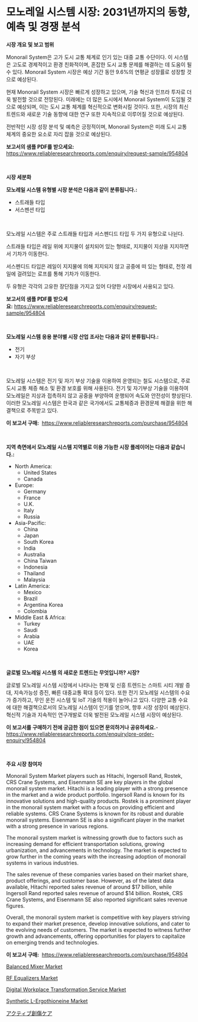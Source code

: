 <p><h1>모노레일 시스템 시장: 2031년까지의 동향, 예측 및 경쟁 분석</h1></p><p><strong>시장 개요 및 보고 범위</strong></p>
<p><p>Monorail System은 고가 도시 교통 체계로 인기 있는 대중 교통 수단이다. 이 시스템은 고도로 경제적이고 환경 친화적이며, 혼잡한 도시 교통 문제를 해결하는 데 도움이 될 수 있다. Monorail System 시장은 예상 기간 동안 9.6%의 연평균 성장률로 성장할 것으로 예상된다. </p><p>현재 Monorail System 시장은 빠르게 성장하고 있으며, 기술 혁신과 인프라 투자로 더욱 발전할 것으로 전망된다. 미래에는 더 많은 도시에서 Monorail System이 도입될 것으로 예상되며, 이는 도시 교통 체계를 혁신적으로 변화시킬 것이다. 또한, 시장의 최신 트렌드와 새로운 기술 동향에 대한 연구 또한 지속적으로 이루어질 것으로 예상된다.</p><p>전반적인 시장 성장 분석 및 예측은 긍정적이며, Monorail System은 미래 도시 교통 체계의 중요한 요소로 자리 잡을 것으로 예상된다.</p></p>
<p><strong>보고서의 샘플 PDF를 받으세요:</strong> <a href="https://www.reliableresearchreports.com/enquiry/request-sample/954804">https://www.reliableresearchreports.com/enquiry/request-sample/954804</a></p>
<p>&nbsp;</p>
<p><strong>시장 세분화</strong></p>
<p><strong>모노레일 시스템 유형별 시장 분석은 다음과 같이 분류됩니다.:</strong></p>
<p><ul><li>스트래들 타입</li><li>서스펜션 타입</li></ul></p>
<p>&nbsp;</p>
<p><p>모노레일 시스템은 주로 스트래들 타입과 서스펜디드 타입 두 가지 유형으로 나뉜다. </p><p>스트래들 타입은 레일 위에 지지물이 설치되어 있는 형태로, 지지물이 지상을 지지하면서 기차가 이동한다. </p><p>서스펜디드 타입은 레일이 지지물에 의해 지지되지 않고 공중에 떠 있는 형태로, 천정 레일에 걸려있는 로프를 통해 기차가 이동한다. </p><p>두 유형은 각각의 고유한 장단점을 가지고 있어 다양한 시장에서 사용되고 있다.</p></p>
<p><strong>보고서의 샘플 PDF를 받으세요:</strong>&nbsp;<a href="https://www.reliableresearchreports.com/enquiry/request-sample/954804">https://www.reliableresearchreports.com/enquiry/request-sample/954804</a></p>
<p>&nbsp;</p>
<p><strong> 모노레일 시스템 응용 분야별 시장 산업 조사는 다음과 같이 분류됩니다.:</strong></p>
<p><ul><li>전기</li><li>자기 부상</li></ul></p>
<p>&nbsp;</p>
<p><p>모노레일 시스템은 전기 및 자기 부상 기술을 이용하여 운영되는 철도 시스템으로, 주로 도시 교통 체증 해소 및 환경 보호를 위해 사용된다. 전기 및 자기부상 기술을 이용하여 모노레일은 지상과 접촉하지 않고 공중을 부양하여 운행되어 속도와 안전성이 향상된다. 이러한 모노레일 시스템은 한국과 같은 국가에서도 교통체증과 환경문제 해결을 위한 해결책으로 주목받고 있다.</p></p>
<p><strong>이 보고서 구매:</strong>&nbsp; <a href="https://www.reliableresearchreports.com/purchase/954804">https://www.reliableresearchreports.com/purchase/954804</a></p>
<p>&nbsp;</p>
<p><strong>지역 측면에서 모노레일 시스템 지역별로 이용 가능한 시장 플레이어는 다음과 같습니다.:</strong></p>
<p><ul>
    <li>
        North America:
        <ul>
            <li>United States</li>
            <li>Canada</li>
        </ul>
    </li>
    <li>
        Europe:
        <ul>
            <li>Germany</li>
            <li>France</li>
            <li>U.K.</li>
            <li>Italy</li>
            <li>Russia</li>
        </ul>
    </li>
    <li>
        Asia-Pacific:
        <ul>
            <li>China</li>
            <li>Japan</li>
            <li>South Korea</li>
            <li>India</li>
            <li>Australia</li>
            <li>China Taiwan</li>
            <li>Indonesia</li>
            <li>Thailand</li>
            <li>Malaysia</li>
        </ul>
    </li>
    <li>
        Latin America:
        <ul>
            <li>Mexico</li>
            <li>Brazil</li>
            <li>Argentina Korea</li>
            <li>Colombia</li>
        </ul>
    </li>
    <li>
        Middle East & Africa:
        <ul>
            <li>Turkey</li>
            <li>Saudi</li>
            <li>Arabia</li>
            <li>UAE</li>
            <li>Korea</li>
        </ul>
    </li>
    </ul></p>
<p>&nbsp;</p>
<p><strong>글로벌 모노레일 시스템 의 새로운 트렌드는 무엇입니까? 시장?</strong></p>
<p><p>글로벌 모노레일 시스템 시장에서 나타나는 현재 및 신흥 트렌드는 스마트 시티 개발 증대, 지속가능성 증진, 빠른 대중교통 확대 등이 있다. 또한 전기 모노레일 시스템의 수요가 증가하고, 무인 운전 시스템 및 IoT 기술의 적용이 늘어나고 있다. 다양한 교통 수요에 대한 해결책으로서의 모노레일 시스템이 인기를 얻으며, 향후 시장 성장이 예상된다. 혁신적 기술과 지속적인 연구개발로 더욱 발전된 모노레일 시스템 시장이 예상된다.</p></p>
<p><strong>이 보고서를 구매하기 전에 궁금한 점이 있으면 문의하거나 공유하세요.</strong>- <a href="https://www.reliableresearchreports.com/enquiry/pre-order-enquiry/954804">https://www.reliableresearchreports.com/enquiry/pre-order-enquiry/954804</a></p>
<p>&nbsp;</p>
<p><strong>주요 시장 참여자</strong></p>
<p><p>Monorail System Market players such as Hitachi, Ingersoll Rand, Rostek, CRS Crane Systems, and Eisenmann SE are key players in the global monorail system market. Hitachi is a leading player with a strong presence in the market and a wide product portfolio. Ingersoll Rand is known for its innovative solutions and high-quality products. Rostek is a prominent player in the monorail system market with a focus on providing efficient and reliable systems. CRS Crane Systems is known for its robust and durable monorail systems. Eisenmann SE is also a significant player in the market with a strong presence in various regions.</p><p>The monorail system market is witnessing growth due to factors such as increasing demand for efficient transportation solutions, growing urbanization, and advancements in technology. The market is expected to grow further in the coming years with the increasing adoption of monorail systems in various industries.</p><p>The sales revenue of these companies varies based on their market share, product offerings, and customer base. However, as of the latest data available, Hitachi reported sales revenue of around $17 billion, while Ingersoll Rand reported sales revenue of around $14 billion. Rostek, CRS Crane Systems, and Eisenmann SE also reported significant sales revenue figures.</p><p>Overall, the monorail system market is competitive with key players striving to expand their market presence, develop innovative solutions, and cater to the evolving needs of customers. The market is expected to witness further growth and advancements, offering opportunities for players to capitalize on emerging trends and technologies.</p></p>
<p><strong>이 보고서 구매:</strong>&nbsp;&nbsp;<a href="https://www.reliableresearchreports.com/purchase/954804">https://www.reliableresearchreports.com/purchase/954804</a></p>
<p><p><a href="https://view.publitas.com/reportprime-1/balanced-mixer-market-dynamics-2024-2031-also-about-its-market-trends-projections-and-opportunities/">Balanced Mixer Market</a></p><p><a href="https://view.publitas.com/reportprime-1/global-rf-equalizers-market-by-types-applications-and-major-players-with-regional-growth-rate-analysis-and-development-situation-from-2024-to-2031/">RF Equalizers Market</a></p><p><a href="https://meowing-lemming-dd3.notion.site/Decoding-the-Digital-Workplace-Transformation-Service-Market-A-Deep-Dive-into-the-Latest-Market-Tre-adf91230c2624b25923ecdb9a987abf0">Digital Workplace Transformation Service Market</a></p><p><a href="https://github.com/gulaimolin/Market-Research-Report-List-3/blob/main/synthetic-l-ergothioneine-market.md">Synthetic L-Ergothioneine Market</a></p><p><a href="https://github.com/oqxogxyvqe90775/Market-Research-Report-List-1/blob/main/9091497185323.md">アクティブ創傷ケア</a></p></p>

